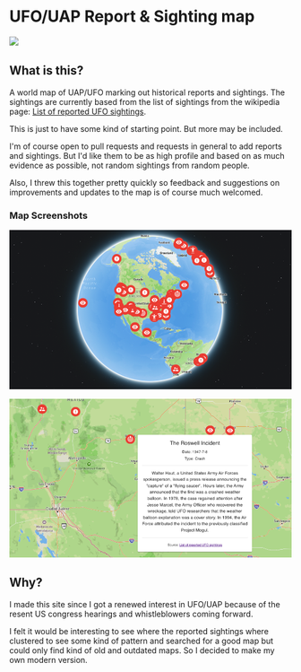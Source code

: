 # UFO/UAP Report & Sighting map

![](https://www.8newsnow.com/wp-content/uploads/sites/59/2018/05/UFO_GIMBAL_700_1525482626869_41689768_ver1.0-1.jpg)

## What is this?

A world map of UAP/UFO marking out historical reports and sightings. The sightings are currently based from the list of sightings from the wikipedia page: [List of reported UFO sightings](https://en.wikipedia.org/wiki/List_of_reported_UFO_sightings).

This is just to have some kind of starting point. But more may be included.

I'm of course open to pull requests and requests in general to add reports and sightings. But I'd like them to be as high profile and based on as much evidence as possible, not random sightings from random people.

Also, I threw this together pretty quickly so feedback and suggestions on improvements and updates to the map is of course much welcomed.

### Map Screenshots

![](https://raw.githubusercontent.com/helit/uap-map/main/src/assets/images/map-screenshot-01.png)

![](https://raw.githubusercontent.com/helit/uap-map/main/src/assets/images/map-screenshot-02.png)

## Why?

I made this site since I got a renewed interest in UFO/UAP because of the resent US congress hearings and whistleblowers coming forward.

I felt it would be interesting to see where the reported sightings where clustered to see some kind of pattern and searched for a good map but could only find kind of old and outdated maps. So I decided to make my own modern version.
